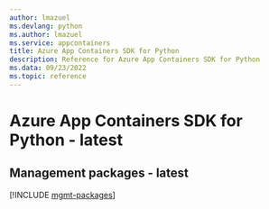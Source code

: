 ```yaml
---
author: lmazuel
ms.devlang: python
ms.author: lmazuel
ms.service: appcontainers
title: Azure App Containers SDK for Python
description: Reference for Azure App Containers SDK for Python
ms.data: 09/23/2022
ms.topic: reference
---
```

# Azure App Containers SDK for Python - latest

## Management packages - latest
[!INCLUDE [mgmt-packages](app-containers-mgmt-index.md)]